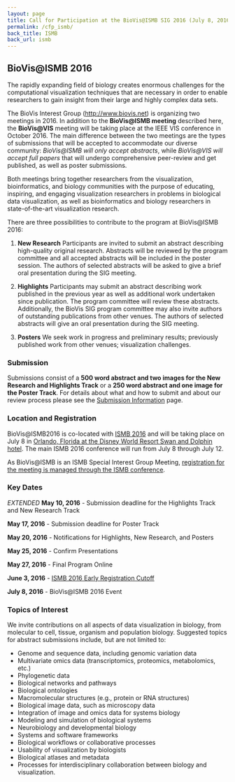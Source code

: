 ```yaml
---
layout: page
title: Call for Participation at the BioVis@ISMB SIG 2016 (July 8, 2016)
permalink: /cfp_ismb/
back_title: ISMB
back_url: ismb
---
```


## BioVis@ISMB 2016

The rapidly expanding field of biology creates enormous challenges for the computational visualization techniques that are necessary in order to enable researchers to gain insight from their large and highly complex data sets.

The BioVis Interest Group (http://www.biovis.net) is organizing two meetings in 2016. In addition to the **BioVis@ISMB meeting** described here, the **BioVis@VIS** meeting will be taking place at the IEEE VIS conference in October 2016. The main difference between the two meetings are the types of submissions that will be accepted to accommodate our diverse community: *BioVis@ISMB will only accept abstracts*, while *BioVis@VIS will accept full papers* that will undergo comprehensive peer-review and get published, as well as poster submissions. 

Both meetings bring together researchers from the visualization, bioinformatics, and biology communities with the purpose of educating, inspiring, and engaging visualization researchers in problems in biological data visualization, as well as bioinformatics and biology researchers in state-of-the-art visualization research. 

There are three possibilities to contribute to the program at BioVis@ISMB 2016:

1. **New Research**
Participants are invited to submit an abstract describing high-quality original research. Abstracts will be reviewed by the program committee and all accepted abstracts will be included in the poster session. The authors of selected abstracts will be asked to give a brief oral presentation during the SIG meeting. 

1. **Highlights**
Participants may submit an abstract describing work published in the previous year as well as additional work undertaken since publication. The program committee will review these abstracts. Additionally, the BioVis SIG program committee may also invite authors of outstanding publications from other venues. The authors of selected abstracts will give an oral presentation during the SIG meeting. 

1. **Posters**
We seek work in progress and preliminary results; previously published work from other venues; visualization challenges.


### Submission
Submissions consist of a **500 word abstract and two images for the New Research and Highlights Track** or a **250 word abstract and one image for the Poster Track**. For details about what and how to submit and about our review process please see the [Submission Information](/2016/submission_ismb) page.

### Location and Registration
BioVis@ISMB2016 is co-located with [ISMB 2016](http://www.iscb.org/ismb2016) and will be taking place on July 8 in [Orlando, Florida at the Disney World Resort Swan and Dolphin hotel](http://www.iscb.org/ismb2016-accommodation). The main ISMB 2016 conference will run from July 8 through July 12.

As BioVis@ISMB is an ISMB Special Interest Group Meeting, [registration for the meeting is managed through the ISMB conference](http://www.iscb.org/ismb2016program/ismb2016-sigs#biovis). 

### Key Dates
_EXTENDED_ **May 10, 2016** - Submission deadline for the Highlights Track and New Research Track

**May 17, 2016** - Submission deadline for Poster Track

**May 20, 2016** - Notifications for Highlights, New Research, and Posters

**May 25, 2016** - Confirm Presentations

**May 27, 2016** - Final Program Online

**June 3, 2016** - [ISMB 2016 Early Registration Cutoff](http://www.iscb.org/ismb2016-registration)

**July 8, 2016** - BioVis@ISMB 2016 Event

### Topics of Interest

We invite contributions on all aspects of data visualization in biology, from molecular to cell, tissue, organism and population biology. Suggested topics for abstract submissions include, but are not limited to:

- Genome and sequence data, including genomic variation data
- Multivariate omics data (transcriptomics, proteomics, metabolomics, etc.)
- Phylogenetic data
- Biological networks and pathways
- Biological ontologies
- Macromolecular structures (e.g., protein or RNA structures)
- Biological image data, such as microscopy data
- Integration of image and omics data for systems biology
- Modeling and simulation of biological systems
- Neurobiology and developmental biology
- Systems and software frameworks
- Biological workflows or collaborative processes
- Usability of visualization by biologists
- Biological atlases and metadata
- Processes for interdisciplinary collaboration between biology and visualization.
